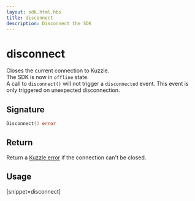 ```yaml
---
layout: sdk.html.hbs
title: disconnect
description: Disconnect the SDK
---
```


# disconnect

Closes the current connection to Kuzzle.  
The SDK is now in `offline` state.  
A call to `disconnect()` will not trigger a `disconnected` event. This event is only triggered on unexpected disconnection.

## Signature

```go
Disconnect() error
```

## Return

Return a [Kuzzle error](/sdk-reference/go/1/error-handling) if the connection can't be closed.

## Usage

[snippet=disconnect]
